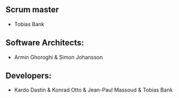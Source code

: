 ## Scrum master 
* Tobias Bank

## Software Architects:
* Armin Ghoroghi & Simon Johansson

## Developers: 
* Kardo Dastin & Konrad Otto & Jean-Paul Massoud & Tobias Bank
